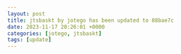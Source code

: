 ```yaml
---
layout: post
title: jtsbaskt by jotego has been updated to 88bae7c
date: 2023-11-17 20:26:01 +0000
categories: [jotego, jtsbaskt]
tags: [update]
---
```


